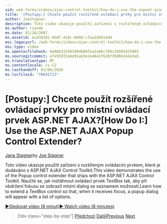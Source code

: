 ```yaml
---
uid: web-forms/videos/ajax-control-toolkit/how-do-i-use-the-aspnet-ajax-popup-control-extender
title: '[Postupy:] Chcete použít rozšířené ovládací prvky pro místní ovládací prvek ASP.NET AJAX? | Dokumenty Microsoft'
author: JoeStagner
description: Toto video ukazuje použití zařízení s rozšířeným ovládacím prvkem, které je dodáváno s ASP.NET AJAX Control Toolkit. Naučte se, jak ovládací prvek TextBox rozšíříte tak, aby...
ms.author: riande
ms.date: 01/26/2007
ms.assetid: ecd34391-958f-410c-849d-cfaa2dd414dd
msc.legacyurl: /web-forms/videos/ajax-control-toolkit/how-do-i-use-the-aspnet-ajax-popup-control-extender
msc.type: video
ms.openlocfilehash: be086315943d9d680faa2a8bc784c2b995425903
ms.sourcegitcommit: e7e91932a6e91a63e2e46417626f39d6b244a3ab
ms.translationtype: MT
ms.contentlocale: cs-CZ
ms.lasthandoff: 03/06/2020
ms.locfileid: "78641713"
---
```

# <a name="how-do-i-use-the-aspnet-ajax-popup-control-extender"></a><span data-ttu-id="aac4c-105">[Postupy:] Chcete použít rozšířené ovládací prvky pro místní ovládací prvek ASP.NET AJAX?</span><span class="sxs-lookup"><span data-stu-id="aac4c-105">[How Do I:] Use the ASP.NET AJAX Popup Control Extender?</span></span>

<span data-ttu-id="aac4c-106">[Jana Stagner](https://github.com/JoeStagner)</span><span class="sxs-lookup"><span data-stu-id="aac4c-106">by [Joe Stagner](https://github.com/JoeStagner)</span></span>

<span data-ttu-id="aac4c-107">Toto video ukazuje použití zařízení s rozšířeným ovládacím prvkem, které je dodáváno s ASP.NET AJAX Control Toolkit.</span><span class="sxs-lookup"><span data-stu-id="aac4c-107">This video demonstrates the use of the Popup control extender that ships with the ASP.NET AJAX Control Toolkit.</span></span> <span data-ttu-id="aac4c-108">Naučte se, jak roztáhnout ovládací prvek TextBox tak, aby při obdržení fokusu se zobrazil místní dialog se seznamem možností.</span><span class="sxs-lookup"><span data-stu-id="aac4c-108">Learn how to extend a TextBox control so that, when it receives focus, a popup dialog will appear with a list of options.</span></span>

[<span data-ttu-id="aac4c-109">&#9654;Sledovat video (8 minut)</span><span class="sxs-lookup"><span data-stu-id="aac4c-109">&#9654; Watch video (8 minutes)</span></span>](https://channel9.msdn.com/Blogs/ASP-NET-Site-Videos/how-do-i-use-the-aspnet-ajax-popup-control-extender)

> [!div class="step-by-step"]
> <span data-ttu-id="aac4c-110">[Předchozí](how-do-i-use-the-aspnet-ajax-textboxwatermark-control-extender.md)
> [Další](how-do-i-use-the-aspnet-ajax-modalpopup-extender-control.md)</span><span class="sxs-lookup"><span data-stu-id="aac4c-110">[Previous](how-do-i-use-the-aspnet-ajax-textboxwatermark-control-extender.md)
[Next](how-do-i-use-the-aspnet-ajax-modalpopup-extender-control.md)</span></span>
